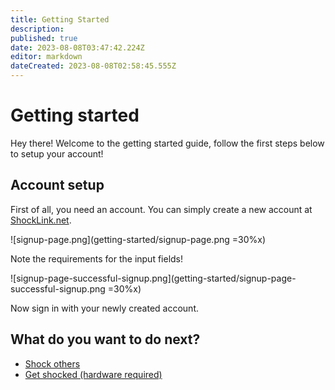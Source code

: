 ```yaml
---
title: Getting Started
description: 
published: true
date: 2023-08-08T03:47:42.224Z
editor: markdown
dateCreated: 2023-08-08T02:58:45.555Z
---
```


# Getting started
Hey there! Welcome to the getting started guide, follow the first steps below to setup your account!

## Account setup

First of all, you need an account. You can simply create a new account at [ShockLink.net](https://shocklink.net/#/account/signup).

![signup-page.png](getting-started/signup-page.png =30%x)

Note the requirements for the input fields!

![signup-page-successful-signup.png](getting-started/signup-page-successful-signup.png  =30%x)

Now sign in with your newly created account.

## What do you want to do next?

+ [Shock others]()
+ [Get shocked (hardware required)]()